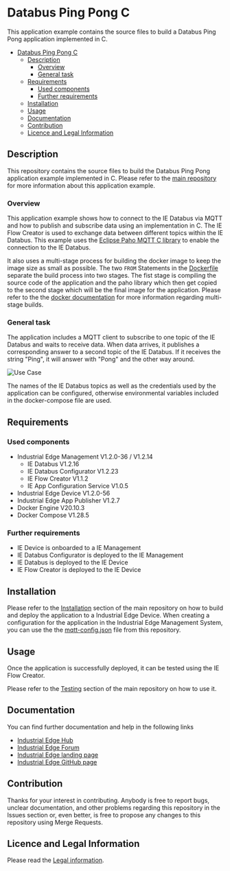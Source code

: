 # Databus Ping Pong C

This application example contains the source files to build a Databus Ping Pong application implemented in C.

- [Databus Ping Pong C](#databus-ping-pong-c)
  - [Description](#description)
    - [Overview](#overview)
    - [General task](#general-task)
  - [Requirements](#requirements)
    - [Used components](#used-components)
    - [Further requirements](#further-requirements)
  - [Installation](#installation)
  - [Usage](#usage)
  - [Documentation](#documentation)
  - [Contribution](#contribution)
  - [Licence and Legal Information](#licence-and-legal-information)

## Description

This repository contains the source files to build the Databus Ping Pong application example implemented in C. Please refer to the [main repository](https://github.com/industrial-edge/pingpong-python) for more information about this application example.

### Overview

This application example shows how to connect to the IE Databus via MQTT and how to publish and subscribe data using an implementation in C. The IE Flow Creator is used to exchange data between different topics within the IE Databus. This example uses the [Eclipse Paho MQTT C library](https://github.com/eclipse/paho.mqtt.c) to enable the connection to the IE Databus.

It also uses a multi-stage process for building the docker image to keep the image size as small as possible. The two ``FROM`` Statements in the [Dockerfile](src/Dockerfile) separate the build process into two stages. The fist stage is compiling the source code of the application and the paho library which then get copied to the second stage which will be the final image for the application. Please refer to the the [docker documentation](https://docs.docker.com/develop/develop-images/multistage-build/) for more information regarding multi-stage builds.

### General task

The application includes a MQTT client to subscribe to one topic of the IE Databus and waits to receive data. When data arrives, it publishes a corresponding answer to a second topic of the IE Databus. If it receives the string "Ping", it will answer with "Pong" and the other way around.

![Use Case](docs/graphics/Usecase.png)

The names of the IE Databus topics as well as the credentials used by the application can be configured, otherwise environmental variables included in the docker-compose file are used.

## Requirements

### Used components

- Industrial Edge Management V1.2.0-36 / V1.2.14
  - IE Databus V1.2.16
  - IE Databus Configurator V1.2.23
  - IE Flow Creator V1.1.2
  - IE App Configuration Service V1.0.5
- Industrial Edge Device V1.2.0-56
- Industrial Edge App Publisher V1.2.7
- Docker Engine V20.10.3
- Docker Compose V1.28.5

### Further requirements

- IE Device is onboarded to a IE Management
- IE Databus Configurator is deployed to the IE Management
- IE Databus is deployed to the IE Device
- IE Flow Creator is deployed to the IE Device

## Installation

Please refer to the [Installation](https://github.com/industrial-edge/pingpong-python/blob/main/docs/Installation.md) section of the main repository on how to build and deploy the application to a Industrial Edge Device.
When creating a configuration for the application in the Industrial Edge Management System, you can use the the [mqtt-config.json](cfg-data/mqtt-config.json) file from this repository.

## Usage

Once the application is successfully deployed, it can be tested using the IE Flow Creator.

Please refer to the [Testing](https://github.com/industrial-edge/pingpong-python/blob/main/docs/Installation.md#testing-the-application-using-simatic-flow-creator) section of the main repository on how to use it.

## Documentation

You can find further documentation and help in the following links

- [Industrial Edge Hub](https://iehub.eu1.edge.siemens.cloud/#/documentation)
- [Industrial Edge Forum](https://www.siemens.com/industrial-edge-forum)
- [Industrial Edge landing page](https://new.siemens.com/global/en/products/automation/topic-areas/industrial-edge/simatic-edge.html)
- [Industrial Edge GitHub page](https://github.com/industrial-edge)

## Contribution

Thanks for your interest in contributing. Anybody is free to report bugs, unclear documentation, and other problems regarding this repository in the Issues section or, even better, is free to propose any changes to this repository using Merge Requests.

## Licence and Legal Information

Please read the [Legal information](LICENSE.md).
